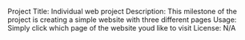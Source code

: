 Project Title: Individual web project
Description: This milestone of the project is creating a simple website with three different pages
Usage: Simply click which page of the website youd like to visit 
License: N/A

